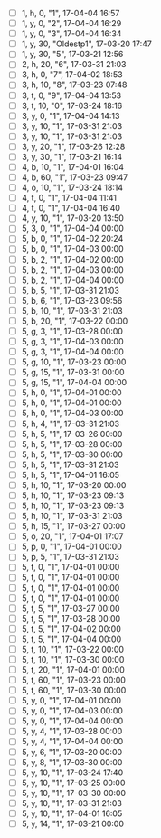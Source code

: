 - [ ] 1, h,  0, "1", 17-04-04 16:57
- [ ] 1, y,  0, "2", 17-04-04 16:29
- [ ] 1, y,  0, "3", 17-04-04 16:34
- [ ] 1, y, 30, "Oldestp1", 17-03-20 17:47
- [ ] 1, y, 30, "5", 17-03-21 12:56
- [ ] 2, h, 20, "6", 17-03-31 21:03
- [ ] 3, h,  0, "7", 17-04-02 18:53
- [ ] 3, h, 10, "8", 17-03-23 07:48
- [ ] 3, t,  0, "9", 17-04-04 13:53
- [ ] 3, t, 10, "0", 17-03-24 18:16
- [ ] 3, y,  0, "1", 17-04-04 14:13
- [ ] 3, y, 10, "1", 17-03-31 21:03
- [ ] 3, y, 10, "1", 17-03-31 21:03
- [ ] 3, y, 20, "1", 17-03-26 12:28
- [ ] 3, y, 30, "1", 17-03-21 16:14
- [ ] 4, b, 10, "1", 17-04-01 16:04
- [ ] 4, b, 60, "1", 17-03-23 09:47
- [ ] 4, o, 10, "1", 17-03-24 18:14
- [ ] 4, t,  0, "1", 17-04-04 11:41
- [ ] 4, t,  0, "1", 17-04-04 16:40
- [ ] 4, y, 10, "1", 17-03-20 13:50
- [ ] 5, 3,  0, "1", 17-04-04 00:00
- [ ] 5, b,  0, "1", 17-04-02 20:24
- [ ] 5, b,  0, "1", 17-04-03 00:00
- [ ] 5, b,  2, "1", 17-04-02 00:00
- [ ] 5, b,  2, "1", 17-04-03 00:00
- [ ] 5, b,  2, "1", 17-04-04 00:00
- [ ] 5, b,  5, "1", 17-03-31 21:03
- [ ] 5, b,  6, "1", 17-03-23 09:56
- [ ] 5, b, 10, "1", 17-03-31 21:03
- [ ] 5, b, 20, "1", 17-03-22 00:00
- [ ] 5, g,  3, "1", 17-03-28 00:00
- [ ] 5, g,  3, "1", 17-04-03 00:00
- [ ] 5, g,  3, "1", 17-04-04 00:00
- [ ] 5, g, 10, "1", 17-03-23 00:00
- [ ] 5, g, 15, "1", 17-03-31 00:00
- [ ] 5, g, 15, "1", 17-04-04 00:00
- [ ] 5, h,  0, "1", 17-04-01 00:00
- [ ] 5, h,  0, "1", 17-04-01 00:00
- [ ] 5, h,  0, "1", 17-04-03 00:00
- [ ] 5, h,  4, "1", 17-03-31 21:03
- [ ] 5, h,  5, "1", 17-03-26 00:00
- [ ] 5, h,  5, "1", 17-03-28 00:00
- [ ] 5, h,  5, "1", 17-03-30 00:00
- [ ] 5, h,  5, "1", 17-03-31 21:03
- [ ] 5, h,  5, "1", 17-04-01 16:05
- [ ] 5, h, 10, "1", 17-03-20 00:00
- [ ] 5, h, 10, "1", 17-03-23 09:13
- [ ] 5, h, 10, "1", 17-03-23 09:13
- [ ] 5, h, 10, "1", 17-03-31 21:03
- [ ] 5, h, 15, "1", 17-03-27 00:00
- [ ] 5, o, 20, "1", 17-04-01 17:07
- [ ] 5, p,  0, "1", 17-04-01 00:00
- [ ] 5, p,  5, "1", 17-03-31 21:03
- [ ] 5, t,  0, "1", 17-04-01 00:00
- [ ] 5, t,  0, "1", 17-04-01 00:00
- [ ] 5, t,  0, "1", 17-04-01 00:00
- [ ] 5, t,  0, "1", 17-04-01 00:00
- [ ] 5, t,  5, "1", 17-03-27 00:00
- [ ] 5, t,  5, "1", 17-03-28 00:00
- [ ] 5, t,  5, "1", 17-04-02 00:00
- [ ] 5, t,  5, "1", 17-04-04 00:00
- [ ] 5, t, 10, "1", 17-03-22 00:00
- [ ] 5, t, 10, "1", 17-03-30 00:00
- [ ] 5, t, 20, "1", 17-04-01 00:00
- [ ] 5, t, 60, "1", 17-03-23 00:00
- [ ] 5, t, 60, "1", 17-03-30 00:00
- [ ] 5, y,  0, "1", 17-04-01 00:00
- [ ] 5, y,  0, "1", 17-04-03 00:00
- [ ] 5, y,  0, "1", 17-04-04 00:00
- [ ] 5, y,  4, "1", 17-03-28 00:00
- [ ] 5, y,  4, "1", 17-04-04 00:00
- [ ] 5, y,  6, "1", 17-03-20 00:00
- [ ] 5, y,  8, "1", 17-03-30 00:00
- [ ] 5, y, 10, "1", 17-03-24 17:40
- [ ] 5, y, 10, "1", 17-03-25 00:00
- [ ] 5, y, 10, "1", 17-03-30 00:00
- [ ] 5, y, 10, "1", 17-03-31 21:03
- [ ] 5, y, 10, "1", 17-04-01 16:05
- [ ] 5, y, 14, "1", 17-03-21 00:00
